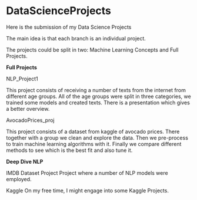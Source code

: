 # DataScienceProjects
Here is the submission of my Data Science Projects

The main idea is that each branch is an individual project.

The projects could be split in two: Machine Learning Concepts and Full Projects.

**Full Projects**

NLP_Project1

This project consists of receiving a number of texts from the internet from different age groups.
All of the age groups were split in three categories, we trained some models and created texts.
There is a presentation which gives a better overview.


AvocadoPrices_proj

This project consists of a dataset from kaggle of avocado prices.
There together with a group we clean and explore the data.
Then we pre-process to train machine learning algorithms with it.
Finally we compare different methods to see which is the best fit and also tune it.

**Deep Dive NLP**

IMDB Dataset Project
  Project where a number of NLP models were employed.
 
Kaggle
  On my free time, I might engage into some Kaggle Projects.

